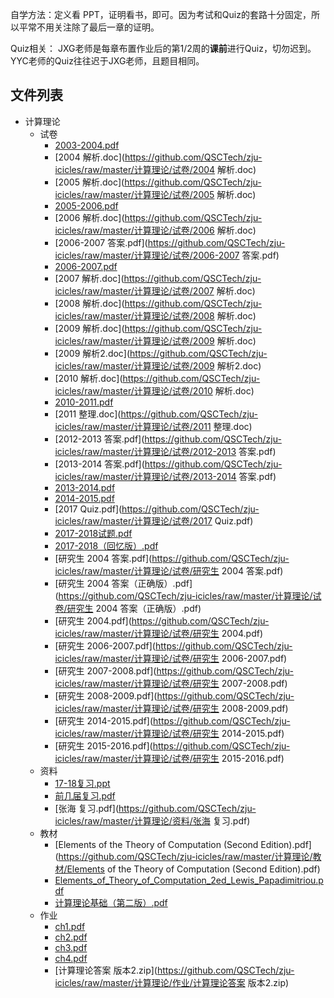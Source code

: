 自学方法：定义看 PPT，证明看书，即可。因为考试和Quiz的套路十分固定，所以平常不用关注除了最后一章的证明。

Quiz相关： JXG老师是每章布置作业后的第1/2周的**课前**进行Quiz，切勿迟到。YYC老师的Quiz往往迟于JXG老师，且题目相同。


## 文件列表

- 计算理论
    - 试卷
        - [2003-2004.pdf](https://github.com/QSCTech/zju-icicles/raw/master/计算理论/试卷/2003-2004.pdf)
        - [2004 解析.doc](https://github.com/QSCTech/zju-icicles/raw/master/计算理论/试卷/2004 解析.doc)
        - [2005 解析.doc](https://github.com/QSCTech/zju-icicles/raw/master/计算理论/试卷/2005 解析.doc)
        - [2005-2006.pdf](https://github.com/QSCTech/zju-icicles/raw/master/计算理论/试卷/2005-2006.pdf)
        - [2006 解析.doc](https://github.com/QSCTech/zju-icicles/raw/master/计算理论/试卷/2006 解析.doc)
        - [2006-2007 答案.pdf](https://github.com/QSCTech/zju-icicles/raw/master/计算理论/试卷/2006-2007 答案.pdf)
        - [2006-2007.pdf](https://github.com/QSCTech/zju-icicles/raw/master/计算理论/试卷/2006-2007.pdf)
        - [2007 解析.doc](https://github.com/QSCTech/zju-icicles/raw/master/计算理论/试卷/2007 解析.doc)
        - [2008 解析.doc](https://github.com/QSCTech/zju-icicles/raw/master/计算理论/试卷/2008 解析.doc)
        - [2009 解析.doc](https://github.com/QSCTech/zju-icicles/raw/master/计算理论/试卷/2009 解析.doc)
        - [2009 解析2.doc](https://github.com/QSCTech/zju-icicles/raw/master/计算理论/试卷/2009 解析2.doc)
        - [2010 解析.doc](https://github.com/QSCTech/zju-icicles/raw/master/计算理论/试卷/2010 解析.doc)
        - [2010-2011.pdf](https://github.com/QSCTech/zju-icicles/raw/master/计算理论/试卷/2010-2011.pdf)
        - [2011 整理.doc](https://github.com/QSCTech/zju-icicles/raw/master/计算理论/试卷/2011 整理.doc)
        - [2012-2013 答案.pdf](https://github.com/QSCTech/zju-icicles/raw/master/计算理论/试卷/2012-2013 答案.pdf)
        - [2013-2014 答案.pdf](https://github.com/QSCTech/zju-icicles/raw/master/计算理论/试卷/2013-2014 答案.pdf)
        - [2013-2014.pdf](https://github.com/QSCTech/zju-icicles/raw/master/计算理论/试卷/2013-2014.pdf)
        - [2014-2015.pdf](https://github.com/QSCTech/zju-icicles/raw/master/计算理论/试卷/2014-2015.pdf)
        - [2017 Quiz.pdf](https://github.com/QSCTech/zju-icicles/raw/master/计算理论/试卷/2017 Quiz.pdf)
        - [2017-2018试题.pdf](https://github.com/QSCTech/zju-icicles/raw/master/计算理论/试卷/2017-2018试题.pdf)
        - [2017-2018（回忆版）.pdf](https://github.com/QSCTech/zju-icicles/raw/master/计算理论/试卷/2017-2018（回忆版）.pdf)
        - [研究生 2004 答案.pdf](https://github.com/QSCTech/zju-icicles/raw/master/计算理论/试卷/研究生 2004 答案.pdf)
        - [研究生 2004 答案（正确版）.pdf](https://github.com/QSCTech/zju-icicles/raw/master/计算理论/试卷/研究生 2004 答案（正确版）.pdf)
        - [研究生 2004.pdf](https://github.com/QSCTech/zju-icicles/raw/master/计算理论/试卷/研究生 2004.pdf)
        - [研究生 2006-2007.pdf](https://github.com/QSCTech/zju-icicles/raw/master/计算理论/试卷/研究生 2006-2007.pdf)
        - [研究生 2007-2008.pdf](https://github.com/QSCTech/zju-icicles/raw/master/计算理论/试卷/研究生 2007-2008.pdf)
        - [研究生 2008-2009.pdf](https://github.com/QSCTech/zju-icicles/raw/master/计算理论/试卷/研究生 2008-2009.pdf)
        - [研究生 2014-2015.pdf](https://github.com/QSCTech/zju-icicles/raw/master/计算理论/试卷/研究生 2014-2015.pdf)
        - [研究生 2015-2016.pdf](https://github.com/QSCTech/zju-icicles/raw/master/计算理论/试卷/研究生 2015-2016.pdf)
    - 资料
        - [17-18复习.ppt](https://github.com/QSCTech/zju-icicles/raw/master/计算理论/资料/17-18复习.ppt)
        - [前几届复习.pdf](https://github.com/QSCTech/zju-icicles/raw/master/计算理论/资料/前几届复习.pdf)
        - [张海 复习.pdf](https://github.com/QSCTech/zju-icicles/raw/master/计算理论/资料/张海 复习.pdf)
    - 教材
        - [Elements of the Theory of Computation (Second Edition).pdf](https://github.com/QSCTech/zju-icicles/raw/master/计算理论/教材/Elements of the Theory of Computation (Second Edition).pdf)
        - [Elements_of_Theory_of_Computation_2ed_Lewis_Papadimitriou.pdf](https://github.com/QSCTech/zju-icicles/raw/master/计算理论/教材/Elements_of_Theory_of_Computation_2ed_Lewis_Papadimitriou.pdf)
        - [计算理论基础（第二版）.pdf](https://github.com/QSCTech/zju-icicles/raw/master/计算理论/教材/计算理论基础（第二版）.pdf)
    - 作业
        - [ch1.pdf](https://github.com/QSCTech/zju-icicles/raw/master/计算理论/作业/ch1.pdf)
        - [ch2.pdf](https://github.com/QSCTech/zju-icicles/raw/master/计算理论/作业/ch2.pdf)
        - [ch3.pdf](https://github.com/QSCTech/zju-icicles/raw/master/计算理论/作业/ch3.pdf)
        - [ch4.pdf](https://github.com/QSCTech/zju-icicles/raw/master/计算理论/作业/ch4.pdf)
        - [计算理论答案 版本2.zip](https://github.com/QSCTech/zju-icicles/raw/master/计算理论/作业/计算理论答案 版本2.zip)

